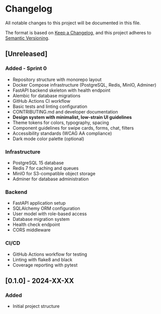 # Changelog

All notable changes to this project will be documented in this file.

The format is based on [Keep a Changelog](https://keepachangelog.com/en/1.0.0/),
and this project adheres to [Semantic Versioning](https://semver.org/spec/v2.0.0.html).

## [Unreleased]

### Added - Sprint 0
- Repository structure with monorepo layout
- Docker Compose infrastructure (PostgreSQL, Redis, MinIO, Adminer)
- FastAPI backend skeleton with health endpoint
- Alembic for database migrations
- GitHub Actions CI workflow
- Basic tests and linting configuration
- CONTRIBUTING.md and developer documentation
- **Design system with minimalist, low-strain UI guidelines**
- Theme tokens for colors, typography, spacing
- Component guidelines for swipe cards, forms, chat, filters
- Accessibility standards (WCAG AA compliance)
- Dark mode color palette (optional)

### Infrastructure
- PostgreSQL 15 database
- Redis 7 for caching and queues
- MinIO for S3-compatible object storage
- Adminer for database administration

### Backend
- FastAPI application setup
- SQLAlchemy ORM configuration
- User model with role-based access
- Database migration system
- Health check endpoint
- CORS middleware

### CI/CD
- GitHub Actions workflow for testing
- Linting with flake8 and black
- Coverage reporting with pytest

## [0.1.0] - 2024-XX-XX

### Added
- Initial project structure
